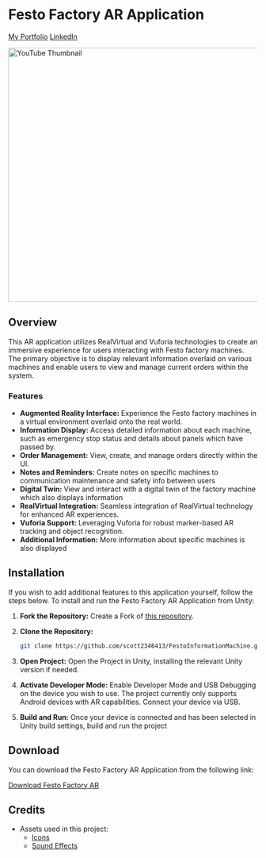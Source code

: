 # Festo Factory AR Application
[My Portfolio](https://scottmurphywales.wixsite.com/scott-murphy-portfol)
[LinkedIn](https://www.linkedin.com/in/scott-murphy-506993216/)

[<img src="https://img.youtube.com/vi/pHdND9PrPF4/maxresdefault.jpg" alt="YouTube Thumbnail" width="512"/>](https://youtu.be/pHdND9PrPF4)

## Overview

This AR application utilizes RealVirtual and Vuforia technologies to create an immersive experience for users interacting with Festo factory machines. The primary objective is to display relevant information overlaid on various machines and enable users to view and manage current orders within the system.

### Features

- **Augmented Reality Interface:** Experience the Festo factory machines in a virtual environment overlaid onto the real world.
- **Information Display:** Access detailed information about each machine, such as emergency stop status and details about panels which have passed by.
- **Order Management:** View, create, and manage orders directly within the UI.
- **Notes and Reminders:** Create notes on specific machines to communication maintenance and safety info between users
- **Digital Twin:** View and interact with a digital twin of the factory machine which also displays information
- **RealVirtual Integration:** Seamless integration of RealVirtual technology for enhanced AR experiences.
- **Vuforia Support:** Leveraging Vuforia for robust marker-based AR tracking and object recognition.
- **Additional Information:** More information about specific machines is also displayed 

## Installation

If you wish to add additional features to this application yourself, follow the steps below.
To install and run the Festo Factory AR Application from Unity:
1. **Fork the Repository:**
   Create a Fork of [this repository](https://github.com/scott2346413/FestoInformationMachine).
   
2. **Clone the Repository:**
   ```bash
   git clone https://github.com/scott2346413/FestoInformationMachine.git
   ```
3. **Open Project:**
   Open the Project in Unity, installing the relevant Unity version if needed.

4. **Activate Developer Mode:**
   Enable Developer Mode and USB Debugging on the device you wish to use. The project currently only supports Android devices with AR capabilities.
   Connect your device via USB.
   
6. **Build and Run:**
   Once your device is connected and has been selected in Unity build settings, build and run the project

## Download

You can download the Festo Factory AR Application from the following link:

[Download Festo Factory AR](https://link-to-download-app)

## Credits

- Assets used in this project:
  - [Icons](https://www.iconfinder.com/)
  - [Sound Effects](https://pixabay.com/sound-effects/interface-124464/)
